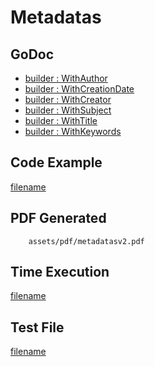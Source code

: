 # Metadatas

## GoDoc
* [builder : WithAuthor](https://pkg.go.dev/github.com/mechiko/maroto/v2/pkg/config#CfgBuilder.WithAuthor)
* [builder : WithCreationDate](https://pkg.go.dev/github.com/mechiko/maroto/v2/pkg/config#CfgBuilder.WithCreationDate)
* [builder : WithCreator](https://pkg.go.dev/github.com/mechiko/maroto/v2/pkg/config#CfgBuilder.WithCreator)
* [builder : WithSubject](https://pkg.go.dev/github.com/mechiko/maroto/v2/pkg/config#CfgBuilder.WithSubject)
* [builder : WithTitle](https://pkg.go.dev/github.com/mechiko/maroto/v2/pkg/config#CfgBuilder.WithTitle)
* [builder : WithKeywords](https://pkg.go.dev/github.com/mechiko/maroto/v2/pkg/config#CfgBuilder.WithKeywords)

## Code Example
[filename](../../assets/examples/metadatas/v2/main.go ':include :type=code')

## PDF Generated
```pdf
	assets/pdf/metadatasv2.pdf
```

## Time Execution
[filename](../../assets/text/metadatasv2.txt  ':include :type=code')

## Test File
[filename](https://raw.githubusercontent.com/johnfercher/maroto/master/test/maroto/examples/metadatas.json  ':include :type=code')